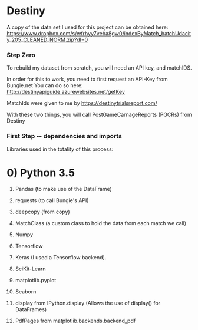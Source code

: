 # Destiny

A copy of the data set I used for this project can be obtained here: https://www.dropbox.com/s/wfrhyy7veba8gw0/indexByMatch_batchUdacity_205_CLEANED_NORM.zip?dl=0

### Step Zero
To rebuild my dataset from scratch, you will need an API key, and matchIDS. 

In order for this to work, you need to first request an API-Key from Bungie.net
You can do so here: http://destinyapiguide.azurewebsites.net/getKey

MatchIds were given to me by https://destinytrialsreport.com/

With these two things, you will call PostGameCarnageReports (PGCRs) from Destiny

### First Step -- dependencies and imports
Libraries used in the totality of this process:

# 0) Python 3.5

1) Pandas (to make use of the DataFrame)

2) requests (to call Bungie's API)

3) deepcopy (from copy)

4) MatchClass (a custom class to hold the data from each match we call)

5) Numpy 

6) Tensorflow

7) Keras (I used a Tensorflow backend). 

8) SciKit-Learn

9) matplotlib.pyplot

10) Seaborn

11) display from IPython.display (Allows the use of display() for DataFrames)

12) PdfPages from matplotlib.backends.backend_pdf



